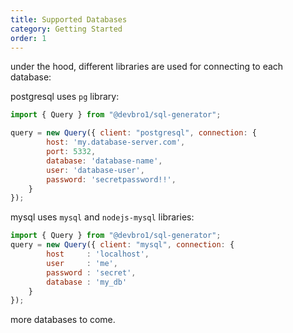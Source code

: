 ```yaml
---
title: Supported Databases
category: Getting Started
order: 1
---
```


under the hood, different libraries are used for connecting to each database:

postgresql uses `pg` library:
```javascript
import { Query } from "@devbro1/sql-generator";

query = new Query({ client: "postgresql", connection: {
        host: 'my.database-server.com',
        port: 5332,
        database: 'database-name',
        user: 'database-user',
        password: 'secretpassword!!',
    }
});
```

mysql uses `mysql` and `nodejs-mysql` libraries:
```javascript
import { Query } from "@devbro1/sql-generator";
query = new Query({ client: "mysql", connection: {
        host     : 'localhost',
        user     : 'me',
        password : 'secret',
        database : 'my_db'
    }
});
```

more databases to come.